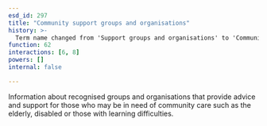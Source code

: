 ```yaml
---
esd_id: 297
title: "Community support groups and organisations"
history: >-
  Term name changed from 'Support groups and organisations' to 'Community support groups and organisations' and scope notes added in version 2.02. Term name changed from 'Community support groups and organisations' to 'Social services - community support groups and organisations - information' in version 3.00. Name changed to 'Community support groups and organisations' in version 4.00.
function: 62
interactions: [6, 8]
powers: []
internal: false

---
```


Information about recognised groups and organisations that provide advice and support for those who may be in need of community care such as the elderly, disabled or those with learning difficulties.

